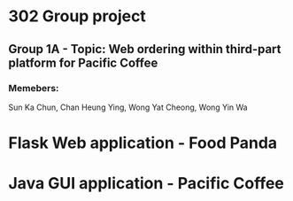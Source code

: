 # 302 Group project
## Group 1A - Topic: Web ordering within third-part platform for Pacific Coffee

### Memebers: 
Sun Ka Chun, Chan Heung Ying, Wong Yat Cheong, Wong Yin Wa

# Flask Web application - Food Panda

# Java GUI application - Pacific Coffee
